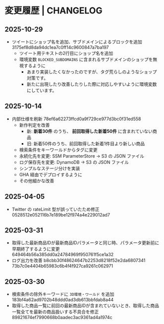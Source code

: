 # 変更履歴 | CHANGELOG

## 2025-10-29

- ツイートにショップ名を追加、サブドメインによるブロックを追加 3175ef8d8da94dc1ea7c0ff14c9600847a7ba197
  - ツイート用テキストの2行目にショップ名を追加
  - 環境変数 `BLOCKED_SUBDOMAINS` に含まれるサブドメインのショップを無視するように
    - あまり実装したくなかったのですが、タグ荒らしのようなショップ対策です。
    - 新たに出現したり改善したりした際に対応しやすいように環境変数にしています。

## 2025-10-14

- 内部仕様を刷新 78ef6a62273ffcd0a9f729ce977d3bc0f31ed558
  - 新作判定を改善
    - 新: **新着30件** のうち、 **前回取得した新着50件** に含まれていない商品
    - 旧: 新着50件のうち、前回取得した新着1件目より新しい商品
  - 検索条件をキーワールドからタグに変更
  - 永続化先を変更: SSM ParameterStore → S3 の JSON ファイル
  - ログ保存先を変更: DynamoDB → S3 の JSON ファイル
  - シンプルなステージ分けを実装
  - GHA 経由でデプロイするように
  - その他細かな改善

## 2025-04-05

- Twitter の rateLimit 型が誤っていたため修正 0528512e052116b7e189be12f974a4e229012ad7

## 2025-03-31

- 取得した最新商品IDが最新商品IDパラメータと同じ時、パラメータ更新前に早期終了するように変更 649464b56a385dd0a24784969f950761f5ce1a32
- ログ出力を改善 b8cbb30f48624647b2253d8218f52e2da6807341 73b7c0e4404b65983c6b4f4f927ca9261c062971

## 2025-03-30

- 検索条件の除外キーワードに `3D環境・ワールド` を追加 183bf4a62ad9702b48ddd0ad3db613bbfdab8a44
- 取得した商品一覧に前回の最新商品IDが含まれていないとき、取得した商品一覧全てを最新の商品扱いする不具合を修正 89821674ef7990668b0aadec3ac9361ad4a1974c
